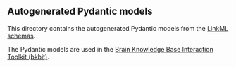 ## Autogenerated Pydantic models

This directory contains the autogenerated Pydantic models from the [LinkML schemas](../linkml-schema).

The Pydantic models are used in the [Brain Knowledge Base Interaction Toolkit (bkbit)](https://github.com/brain-bican/bkbit).